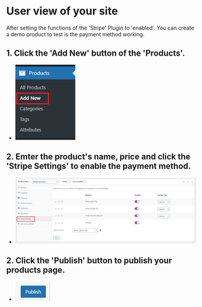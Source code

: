 # User view of your site

After setting the functions of the 'Stripe' Plugin to 'enabled'. You can create a demo product to test is the payment method working.

## 1. Click the 'Add New' button of the 'Products'.
- ![Alt text](https://raw.githubusercontent.com/KuroP1/katacoda-scenarios/main/PCI_DSS/images/step5-1.PNG "a title")

## 2. Emter the product's name, price and click the 'Stripe Settings' to enable the payment method.
- ![Alt text](https://raw.githubusercontent.com/KuroP1/katacoda-scenarios/main/PCI_DSS/images/step5-2.PNG "a title")

## 2. Click the 'Publish' button to publish your products page.
- ![Alt text](https://raw.githubusercontent.com/KuroP1/katacoda-scenarios/main/PCI_DSS/images/step5-3.PNG "a title")
